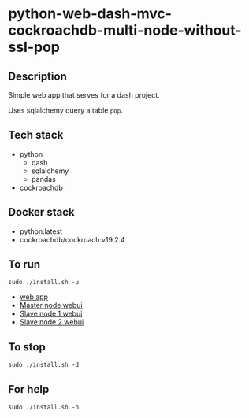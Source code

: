 # python-web-dash-mvc-cockroachdb-multi-node-without-ssl-pop

## Description
Simple web app that serves for a dash project.

Uses sqlalchemy query a table `pop`.

## Tech stack
- python
  - dash
  - sqlalchemy
  - pandas
- cockroachdb

## Docker stack
- python:latest
- cockroachdb/cockroach:v19.2.4

## To run
`sudo ./install.sh -u`
- [web app](http://localhost)
- [Master node webui](http://localhost:8000)
- [Slave node 1 webui](http://localhost:8001)
- [Slave node 2 webui](http://localhost:8002)

## To stop
`sudo ./install.sh -d`

## For help
`sudo ./install.sh -h`
